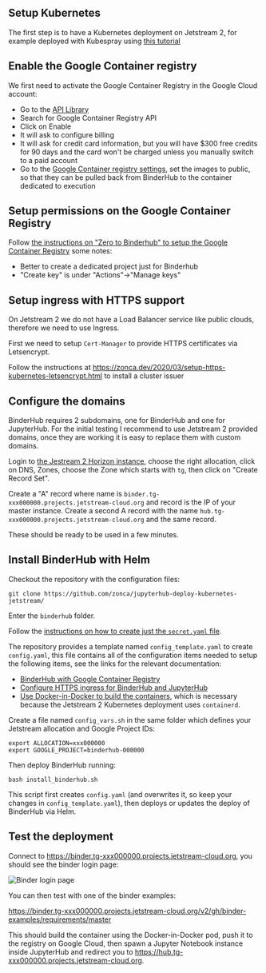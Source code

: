## Setup Kubernetes

The first step is to have a Kubernetes deployment on Jetstream 2, for example deployed with Kubespray using [this tutorial](https://www.zonca.dev/posts/2022-03-30-jetstream2_kubernetes_kubespray)

## Enable the Google Container registry

We first need to activate the Google Container Registry in the Google Cloud account:

* Go to the [API Library](https://console.cloud.google.com/apis/library)
* Search for Google Container Registry API
* Click on Enable
* It will ask to configure billing
* It will ask for credit card information, but you will have $300 free credits for 90 days and the card won't be charged unless you manually switch to a paid account
* Go to the [Google Container registry settings](https://console.cloud.google.com/gcr/settings), set the images to public, so that they can be pulled back from BinderHub to the container dedicated to execution

## Setup permissions on the Google Container Registry

Follow [the instructions on "Zero to Binderhub" to setup the Google Container Registry](https://binderhub.readthedocs.io/en/latest/zero-to-binderhub/setup-registry.html#set-up-google-container-registry)
some notes:

* Better to create a dedicated project just for Binderhub
* "Create key" is under "Actions"->"Manage keys"

## Setup ingress with HTTPS support

On Jetstream 2 we do not have a Load Balancer service like public clouds, therefore we need to use Ingress.

First we need to setup `Cert-Manager` to provide HTTPS certificates via Letsencrypt.

Follow the instructions at <https://zonca.dev/2020/03/setup-https-kubernetes-letsencrypt.html> to install a cluster issuer

## Configure the domains

BinderHub requires 2 subdomains, one for BinderHub and one for JupyterHub.
For the initial testing I recommend to use Jetstream 2 provided domains, once they are working it is easy to replace them with custom domains.

Login to [the Jestream 2 Horizon instance](https://js2.jetstream-cloud.org/), choose the right allocation, click on DNS, Zones, choose the Zone which starts with `tg`, then click on "Create Record Set".

Create a "A" record where name is `binder.tg-xxx000000.projects.jetstream-cloud.org` and record is the IP of your master instance. Create a second A record with the name `hub.tg-xxx000000.projects.jetstream-cloud.org` and the same record.

These should be ready to be used in a few minutes.

## Install BinderHub with Helm

Checkout the repository with the configuration files:

    git clone https://github.com/zonca/jupyterhub-deploy-kubernetes-jetstream/

Enter the `binderhub` folder.

Follow the [instructions on how to create just the `secret.yaml` file](https://binderhub.readthedocs.io/en/latest/zero-to-binderhub/setup-binderhub.html).

The repository provides a template named `config_template.yaml` to create `config.yaml`, this file contains all of the configuration items needed to setup the following items, see the links for the relevant documentation:

* [BinderHub with Google Container Registry](https://binderhub.readthedocs.io/en/latest/zero-to-binderhub/setup-binderhub.html)
* [Configure HTTPS ingress for BinderHub and JupyterHub](https://binderhub.readthedocs.io/en/latest/https.html)
* [Use Docker-in-Docker to build the containers](https://binderhub.readthedocs.io/en/latest/zero-to-binderhub/setup-binderhub.html#use-docker-inside-docker-dind), which is necessary because the Jetstream 2 Kubernetes deployment uses `containerd`.

Create a file named `config_vars.sh` in the same folder which defines your Jetstream allocation and Google Project IDs:

    export ALLOCATION=xxx000000
    export GOOGLE_PROJECT=binderhub-000000

Then deploy BinderHub running:

    bash install_binderhub.sh

This script first creates `config.yaml` (and overwrites it, so keep your changes in `config_template.yaml`), then deploys or updates the deploy of BinderHub via Helm.

## Test the deployment

Connect to <https://binder.tg-xxx000000.projects.jetstream-cloud.org>, you should see the binder login page:

![Binder login page](binderloginpage.png)

You can then test with one of the binder examples:

<https://binder.tg-xxx000000.projects.jetstream-cloud.org/v2/gh/binder-examples/requirements/master>

This should build the container using the Docker-in-Docker pod, push it to the registry on Google Cloud, then spawn a Jupyter Notebook instance inside JupyterHub and redirect you to <https://hub.tg-xxx000000.projects.jetstream-cloud.org>.
